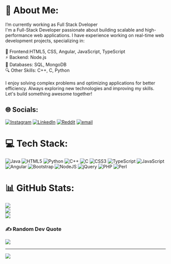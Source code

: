 # 💫 About Me:
I’m currently working as Full Stack Dveloper <br>
I'm a Full-Stack Developer passionate about building scalable and high-performance web applications. I have experience working on real-time web development projects, specializing in:<br><br>🚀 Frontend:HTML5, CSS, Angular, JavaScript, TypeScript<br>⚡ Backend: Node.js <br>💾 Databases: SQL, MongoDB<br>🔍 Other Skills: C++, C, Python<br><br>I enjoy solving complex problems and optimizing applications for better efficiency. Always exploring new technologies and improving my skills. Let's build something awesome together!


## 🌐 Socials:
[![Instagram](https://img.shields.io/badge/Instagram-%23E4405F.svg?logo=Instagram&logoColor=white)](https://instagram.com/dev_chan08) [![LinkedIn](https://img.shields.io/badge/LinkedIn-%230077B5.svg?logo=linkedin&logoColor=white)](https://linkedin.com/in/chandrakumar-s-b26368242) [![Reddit](https://img.shields.io/badge/Reddit-%23FF4500.svg?logo=Reddit&logoColor=white)](https://reddit.com/user/jonsnow_aka_chan) [![email](https://img.shields.io/badge/Email-D14836?logo=gmail&logoColor=white)](mailto:chandrakumar.developer@gmail.com) 

# 💻 Tech Stack:
![Java](https://img.shields.io/badge/java-%23ED8B00.svg?style=for-the-badge&logo=openjdk&logoColor=white) ![HTML5](https://img.shields.io/badge/html5-%23E34F26.svg?style=for-the-badge&logo=html5&logoColor=white) ![Python](https://img.shields.io/badge/python-3670A0?style=for-the-badge&logo=python&logoColor=ffdd54) ![C++](https://img.shields.io/badge/c++-%2300599C.svg?style=for-the-badge&logo=c%2B%2B&logoColor=white) ![C](https://img.shields.io/badge/c-%2300599C.svg?style=for-the-badge&logo=c&logoColor=white) ![CSS3](https://img.shields.io/badge/css3-%231572B6.svg?style=for-the-badge&logo=css3&logoColor=white) ![TypeScript](https://img.shields.io/badge/typescript-%23007ACC.svg?style=for-the-badge&logo=typescript&logoColor=white) ![JavaScript](https://img.shields.io/badge/javascript-%23323330.svg?style=for-the-badge&logo=javascript&logoColor=%23F7DF1E) ![Angular](https://img.shields.io/badge/angular-%23DD0031.svg?style=for-the-badge&logo=angular&logoColor=white) ![Bootstrap](https://img.shields.io/badge/bootstrap-%238511FA.svg?style=for-the-badge&logo=bootstrap&logoColor=white) ![NodeJS](https://img.shields.io/badge/node.js-6DA55F?style=for-the-badge&logo=node.js&logoColor=white) ![jQuery](https://img.shields.io/badge/jquery-%230769AD.svg?style=for-the-badge&logo=jquery&logoColor=white) ![PHP](https://img.shields.io/badge/php-%23777BB4.svg?style=for-the-badge&logo=php&logoColor=white) ![Perl](https://img.shields.io/badge/perl-%2339457E.svg?style=for-the-badge&logo=perl&logoColor=white)
# 📊 GitHub Stats:
![](https://github-readme-stats.vercel.app/api?username=Chan-08&theme=dark&hide_border=false&include_all_commits=true&count_private=true)<br/>
![](https://github-readme-streak-stats.herokuapp.com/?user=Chan-08&theme=dark&hide_border=false)<br/>
![](https://github-readme-stats.vercel.app/api/top-langs/?username=Chan-08&theme=dark&hide_border=false&include_all_commits=true&count_private=true&layout=compact)

### ✍️ Random Dev Quote
![](https://quotes-github-readme.vercel.app/api?type=horizontal&theme=radical)

---
[![](https://visitcount.itsvg.in/api?id=Chan-08&icon=0&color=0)](https://visitcount.itsvg.in)
